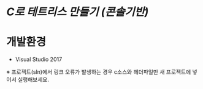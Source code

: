 *C로 테트리스 만들기 (콘솔기반)*
============================

# 개발환경
  * Visual Studio 2017
  
※ 프로젝트(sln)에서 링크 오류가 발생하는 경우 c소스와 헤더파일만 새 프로젝트에 넣어서 실행해보세요.
